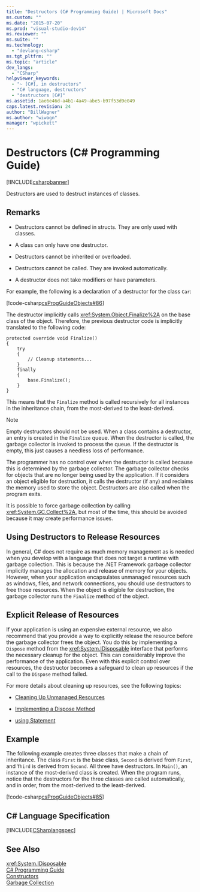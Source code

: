 ```yaml
---
title: "Destructors (C# Programming Guide) | Microsoft Docs"
ms.custom: ""
ms.date: "2015-07-20"
ms.prod: "visual-studio-dev14"
ms.reviewer: ""
ms.suite: ""
ms.technology: 
  - "devlang-csharp"
ms.tgt_pltfrm: ""
ms.topic: "article"
dev_langs: 
  - "CSharp"
helpviewer_keywords: 
  - "~ [C#], in destructors"
  - "C# language, destructors"
  - "destructors [C#]"
ms.assetid: 1ae6e46d-a4b1-4a49-abe5-b97f53d9e049
caps.latest.revision: 24
author: "BillWagner"
ms.author: "wiwagn"
manager: "wpickett"
---
```

# Destructors (C# Programming Guide)
[!INCLUDE[csharpbanner](../../../includes/csharpbanner.md)]

Destructors are used to destruct instances of classes.  
  
## Remarks  
  
-   Destructors cannot be defined in structs. They are only used with classes.  
  
-   A class can only have one destructor.  
  
-   Destructors cannot be inherited or overloaded.  
  
-   Destructors cannot be called. They are invoked automatically.  
  
-   A destructor does not take modifiers or have parameters.  
  
 For example, the following is a declaration of a destructor for the class `Car`:  
  
 [!code-csharp[csProgGuideObjects#86](../../../snippets/csharp/VS_Snippets_VBCSharp/csProgGuideObjects/CS/Objects.cs#86)]  
  
 The destructor implicitly calls <xref:System.Object.Finalize%2A> on the base class of the object. Therefore, the previous destructor code is implicitly translated to the following code:  
  
```  
protected override void Finalize()  
{  
    try  
    {  
        // Cleanup statements...  
    }  
    finally  
    {  
        base.Finalize();  
    }  
}  
```  
  
 This means that the `Finalize` method is called recursively for all instances in the inheritance chain, from the most-derived to the least-derived.  
  
> [!NOTE]
>  Empty destructors should not be used. When a class contains a destructor, an entry is created in the `Finalize` queue. When the destructor is called, the garbage collector is invoked to process the queue. If the destructor is empty, this just causes a needless loss of performance.  
  
 The programmer has no control over when the destructor is called because this is determined by the garbage collector. The garbage collector checks for objects that are no longer being used by the application. If it considers an object eligible for destruction, it calls the destructor (if any) and reclaims the memory used to store the object. Destructors are also called when the program exits.  
  
 It is possible to force garbage collection by calling <xref:System.GC.Collect%2A>, but most of the time, this should be avoided because it may create performance issues.  
  
## Using Destructors to Release Resources  
 In general, C# does not require as much memory management as is needed when you develop with a language that does not target a runtime with garbage collection. This is because the .NET Framework garbage collector implicitly manages the allocation and release of memory for your objects. However, when your application encapsulates unmanaged resources such as windows, files, and network connections, you should use destructors to free those resources. When the object is eligible for destruction, the garbage collector runs the `Finalize` method of the object.  
  
## Explicit Release of Resources  
 If your application is using an expensive external resource, we also recommend that you provide a way to explicitly release the resource before the garbage collector frees the object. You do this by implementing a `Dispose` method from the <xref:System.IDisposable> interface that performs the necessary cleanup for the object. This can considerably improve the performance of the application. Even with this explicit control over resources, the destructor becomes a safeguard to clean up resources if the call to the `Dispose` method failed.  
  
 For more details about cleaning up resources, see the following topics:  
  
-   [Cleaning Up Unmanaged Resources](../Topic/Cleaning%20Up%20Unmanaged%20Resources.md)  
  
-   [Implementing a Dispose Method](../Topic/Implementing%20a%20Dispose%20Method.md)  
  
-   [using Statement](../../../csharp/language-reference/keywords/using-statement.md)  
  
## Example  
 The following example creates three classes that make a chain of inheritance. The class `First` is the base class, `Second` is derived from `First`, and `Third` is derived from `Second`. All three have destructors. In `Main()`, an instance of the most-derived class is created. When the program runs, notice that the destructors for the three classes are called automatically, and in order, from the most-derived to the least-derived.  
  
 [!code-csharp[csProgGuideObjects#85](../../../snippets/csharp/VS_Snippets_VBCSharp/csProgGuideObjects/CS/Objects.cs#85)]  
  
## C# Language Specification  
 [!INCLUDE[CSharplangspec](../../../includes/csharplangspec-md.md)]  
  
## See Also  
 <xref:System.IDisposable>   
 [C# Programming Guide](../../../csharp/programming-guide/index.md)   
 [Constructors](../../../csharp/programming-guide/classes-and-structs/constructors.md)   
 [Garbage Collection](../Topic/Garbage%20Collection.md)